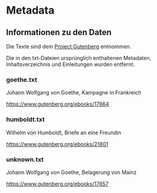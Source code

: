 # Metadata

## Informationen zu den Daten

Die Texte sind dem [Project Gutenberg](https://www.gutenberg.org/) entnommen.

Die in den txt-Dateien ursprünglich enthaltenen Metadaten, Inhaltsverzeichnis und Einleitungen wurden entfernt.

### goethe.txt

Johann Wolfgang von Goethe, Kampagne in Frankreich

https://www.gutenberg.org/ebooks/17664

### humboldt.txt

Wilhelm von Humboldt, Briefe an eine Freundin

https://www.gutenberg.org/ebooks/21801

### unknown.txt

Johann Wolfgang von Goethe, Belagerung von Mainz

https://www.gutenberg.org/ebooks/17657

